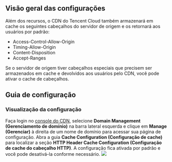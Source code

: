

## Visão geral das configurações
Além dos recursos, o CDN do Tencent Cloud também armazenará em cache os seguintes cabeçalhos do servidor de origem e os retornará aos usuários por padrão:
+ Access-Control-Allow-Origin
+ Timing-Allow-Origin
+ Content-Disposition
+ Accept-Ranges

Se o servidor de origem tiver cabeçalhos especiais que precisem ser armazenados em cache e devolvidos aos usuários pelo CDN, você pode ativar o cache de cabeçalhos.

## Guia de configuração
### Visualização da configuração
Faça login no [console do CDN](https://console.cloud.tencent.com/cdn), selecione **Domain Management (Gerenciamento de domínio)** na barra lateral esquerda e clique em **Manage (Gerenciar)** à direita de um nome de domínio para acessar sua página de configuração. Abra a guia **Cache Configuration (Configuração de cache)** para localizar a seção **HTTP Header Cache Configuration (Configuração de cache do cabeçalho HTTP)**. A configuração fica ativada por padrão e você pode desativá-la conforme necessário.
![](https://main.qcloudimg.com/raw/0fb4739f743b6242c463672a2f059098.png)





